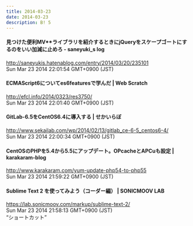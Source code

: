 ```yaml
---
title: 2014-03-23
date: 2014-03-23
description: B! 5
---
```


#### 見つけた便利MV**ライブラリを紹介するときにjQueryをスケープゴートにするのをいい加減に止めろ - saneyuki_s log
http://saneyukis.hatenablog.com/entry/2014/03/20/235101<br>
Sun Mar 23 2014 22:01:54 GMT+0900 (JST)<br>


####                 ECMAScript6についてes6featuresで学んだ | Web Scratch            
http://efcl.info/2014/0323/res3750/<br>
Sun Mar 23 2014 22:01:40 GMT+0900 (JST)<br>


#### GitLab-6.5をCentOS6.4に導入する | せかいらぼ
http://www.sekailab.com/wp/2014/02/13/gitlab_ce-6-5_centos6-4/<br>
Sun Mar 23 2014 22:00:34 GMT+0900 (JST)<br>


#### CentOSのPHPを5.4から5.5にアップデート。OPcacheとAPCuも設定 | karakaram-blog
http://www.karakaram.com/yum-update-php54-to-php55<br>
Sun Mar 23 2014 21:59:22 GMT+0900 (JST)<br>


#### Sublime Text 2 を使ってみよう（コーダー編） | SONICMOOV LAB
https://lab.sonicmoov.com/markup/sublime-text-2/<br>
Sun Mar 23 2014 21:58:13 GMT+0900 (JST)<br>
“ショートカット”



